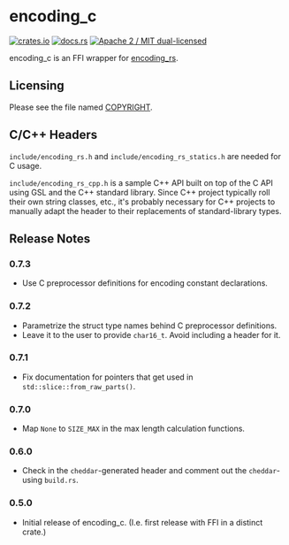 # encoding_c

[![crates.io](https://meritbadge.herokuapp.com/encoding_rs)](https://crates.io/crates/encoding_c)
[![docs.rs](https://docs.rs/encoding_rs/badge.svg)](https://docs.rs/encoding_c/)
[![Apache 2 / MIT dual-licensed](https://img.shields.io/badge/license-Apache%202%20%2F%20MIT-blue.svg)](https://github.com/hsivonen/encoding_c/blob/master/COPYRIGHT)

encoding_c is an FFI wrapper for [encoding_rs](https://github.com/hsivonen/encoding_rs).

## Licensing

Please see the file named
[COPYRIGHT](https://github.com/hsivonen/encoding_c/blob/master/COPYRIGHT).

## C/C++ Headers

`include/encoding_rs.h` and `include/encoding_rs_statics.h` are needed for C
usage.

`include/encoding_rs_cpp.h` is a sample C++ API built on top of the C API using
GSL and the C++ standard library. Since C++ project typically roll their own
string classes, etc., it's probably necessary for C++ projects to manually
adapt the header to their replacements of standard-library types.

## Release Notes

### 0.7.3

* Use C preprocessor definitions for encoding constant declarations.

### 0.7.2

* Parametrize the struct type names behind C preprocessor definitions.
* Leave it to the user to provide `char16_t`. Avoid including a header for it.

### 0.7.1

* Fix documentation for pointers that get used in
  `std::slice::from_raw_parts()`.

### 0.7.0

* Map `None` to `SIZE_MAX` in the max length calculation functions.

### 0.6.0

* Check in the `cheddar`-generated header and comment out the `cheddar`-using
  `build.rs`.

### 0.5.0

* Initial release of encoding_c. (I.e. first release with FFI in a distinct
  crate.)

